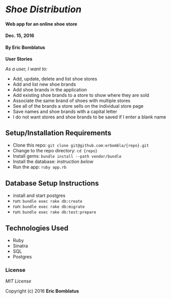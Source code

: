 # _Shoe Distribution_

#### Web app for an online shoe store
#### Dec. 15, 2016

#### By **Eric Bomblatus**

**User Stories**

_As a user, I want to:_

* Add, update, delete and list shoe stores
* Add and list new shoe brands
* Add shoe brands in the application
* Add existing shoe brands to a store to show where they are sold
* Associate the same brand of shoes with multiple stores
* See all of the brands a store sells on the individual store page
* Save names and shoe brands with a capital letter
* I do not want stores and shoe brands to be saved if I enter a blank name

## Setup/Installation Requirements

* Clone this repo: `git clone git@github.com:erbombla/{repo}.git`
* Change to the repo directory: `cd {repo}`
* Install gems: `bundle install --path vendor/bundle`
* Install the database: *instruction below*
* Run the app: `ruby app.rb`

## Database Setup Instructions

* install and start postgres
* run: `bundle exec rake db:create`
* run: `bundle exec rake db:migrate`
* run: `bundle exec rake db:test:prepare`

## Technologies Used

* Ruby
* Sinatra
* SQL
* Postgres

### License

*MIT License*

Copyright (c) 2016 **Eric Bomblatus**
